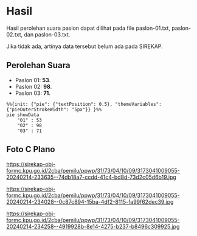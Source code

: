 # Hasil

Hasil perolehan suara paslon dapat dilihat pada file paslon-01.txt, paslon-02.txt, dan paslon-03.txt.

Jika tidak ada, artinya data tersebut belum ada pada SIREKAP.

## Perolehan Suara

 * Paslon 01: **53**.
 * Paslon 02: **98**.
 * Paslon 03: **71**.

```mermaid
%%{init: {"pie": {"textPosition": 0.5}, "themeVariables": {"pieOuterStrokeWidth": "5px"}} }%%
pie showData
    "01" : 53
    "02" : 98
    "03" : 71
```
## Foto C Plano

https://sirekap-obj-formc.kpu.go.id/2cba/pemilu/ppwp/31/73/04/10/09/3173041009055-20240214-233635--74db18a7-ccdd-41c4-bd8d-73d2c05d6b19.jpg

https://sirekap-obj-formc.kpu.go.id/2cba/pemilu/ppwp/31/73/04/10/09/3173041009055-20240214-234028--0c87c894-15ba-4df2-8115-fa99f62dec39.jpg

https://sirekap-obj-formc.kpu.go.id/2cba/pemilu/ppwp/31/73/04/10/09/3173041009055-20240214-234258--4919928b-8e14-4275-b237-b8496c309925.jpg
